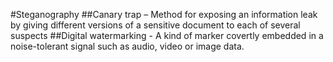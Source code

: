 #Steganography
##Canary trap – Method for exposing an information leak by giving different versions of a sensitive document to each of several suspects
##Digital watermarking - A kind of marker covertly embedded in a noise-tolerant signal such as audio, video or image data. 